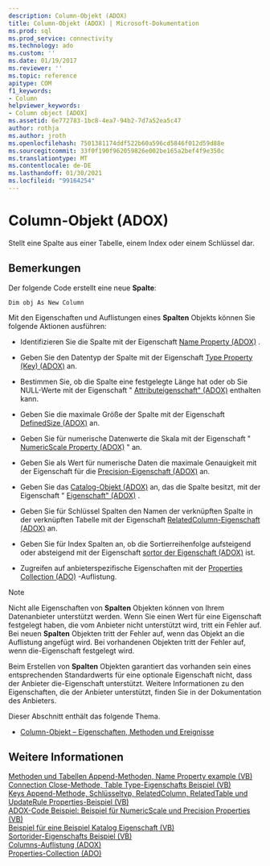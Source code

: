```yaml
---
description: Column-Objekt (ADOX)
title: Column-Objekt (ADOX) | Microsoft-Dokumentation
ms.prod: sql
ms.prod_service: connectivity
ms.technology: ado
ms.custom: ''
ms.date: 01/19/2017
ms.reviewer: ''
ms.topic: reference
apitype: COM
f1_keywords:
- Column
helpviewer_keywords:
- Column object [ADOX]
ms.assetid: 6e772783-1bc8-4ea7-94b2-7d7a52ea5c47
author: rothja
ms.author: jroth
ms.openlocfilehash: 7501381174ddf522b60a596cd5846f012d59d88e
ms.sourcegitcommit: 33f0f190f962059826e002be165a2bef4f9e350c
ms.translationtype: MT
ms.contentlocale: de-DE
ms.lasthandoff: 01/30/2021
ms.locfileid: "99164254"
---
```

# <a name="column-object-adox"></a>Column-Objekt (ADOX)
Stellt eine Spalte aus einer Tabelle, einem Index oder einem Schlüssel dar.  
  
## <a name="remarks"></a>Bemerkungen  
 Der folgende Code erstellt eine neue **Spalte**:  
  
 `Dim obj As New Column`  
  
 Mit den Eigenschaften und Auflistungen eines **Spalten** Objekts können Sie folgende Aktionen ausführen:  
  
-   Identifizieren Sie die Spalte mit der Eigenschaft [Name Property (ADOX)](./name-property-adox.md) .  
  
-   Geben Sie den Datentyp der Spalte mit der Eigenschaft [Type Property (Key) (ADOX)](./type-property-key-adox.md) an.  
  
-   Bestimmen Sie, ob die Spalte eine festgelegte Länge hat oder ob Sie NULL-Werte mit der Eigenschaft " [Attributeigenschaft" (ADOX)](./attributes-property-adox.md) enthalten kann.  
  
-   Geben Sie die maximale Größe der Spalte mit der Eigenschaft [DefinedSize (ADOX)](./definedsize-property-adox.md) an.  
  
-   Geben Sie für numerische Datenwerte die Skala mit der Eigenschaft " [NumericScale Property (ADOX)](./numericscale-property-adox.md) " an.  
  
-   Geben Sie als Wert für numerische Daten die maximale Genauigkeit mit der Eigenschaft für die [Precision-Eigenschaft (ADOX)](./precision-property-adox.md) an.  
  
-   Geben Sie das [Catalog-Objekt (ADOX)](./catalog-object-adox.md) an, das die Spalte besitzt, mit der Eigenschaft " [Eigenschaft" (ADOX)](./parentcatalog-property-adox.md) .  
  
-   Geben Sie für Schlüssel Spalten den Namen der verknüpften Spalte in der verknüpften Tabelle mit der Eigenschaft [RelatedColumn-Eigenschaft (ADOX)](./relatedcolumn-property-adox.md) an.  
  
-   Geben Sie für Index Spalten an, ob die Sortierreihenfolge aufsteigend oder absteigend mit der Eigenschaft [sortor der Eigenschaft (ADOX)](./sortorder-property-adox.md) ist.  
  
-   Zugreifen auf anbieterspezifische Eigenschaften mit der [Properties Collection (ADO)](../ado-api/properties-collection-ado.md) -Auflistung.  
  
> [!NOTE]
>  Nicht alle Eigenschaften von **Spalten** Objekten können von Ihrem Datenanbieter unterstützt werden. Wenn Sie einen Wert für eine Eigenschaft festgelegt haben, die vom Anbieter nicht unterstützt wird, tritt ein Fehler auf. Bei neuen **Spalten** Objekten tritt der Fehler auf, wenn das Objekt an die Auflistung angefügt wird. Bei vorhandenen Objekten tritt der Fehler auf, wenn die-Eigenschaft festgelegt wird.  
>   
>  Beim Erstellen von **Spalten** Objekten garantiert das vorhanden sein eines entsprechenden Standardwerts für eine optionale Eigenschaft nicht, dass der Anbieter die-Eigenschaft unterstützt. Weitere Informationen zu den Eigenschaften, die der Anbieter unterstützt, finden Sie in der Dokumentation des Anbieters.  
  
 Dieser Abschnitt enthält das folgende Thema.  
  
-   [Column-Objekt – Eigenschaften, Methoden und Ereignisse](./column-object-properties-methods-and-events.md)  
  
## <a name="see-also"></a>Weitere Informationen  
 [Methoden und Tabellen Append-Methoden, Name Property example (VB)](./columns-and-tables-append-methods-name-property-example-vb.md)   
 [Connection Close-Methode, Table Type-Eigenschafts Beispiel (VB)](./connection-close-method-table-type-property-example-vb.md)   
 [Keys Append-Methode, Schlüsseltyp, RelatedColumn, RelatedTable und UpdateRule Properties-Beispiel (VB)](./keys-append-method-key-type-relatedcolumn-relatedtable-example-vb.md)   
 [ADOX-Code Beispiel: Beispiel für NumericScale und Precision Properties (VB)](./adox-code-example-numericscale-and-precision-properties-example-vb.md)   
 [Beispiel für eine Beispiel Katalog Eigenschaft (VB)](./parentcatalog-property-example-vb.md)   
 [Sortorider-Eigenschafts Beispiel (VB)](./sortorder-property-example-vb.md)   
 [Columns-Auflistung (ADOX)](./columns-collection-adox.md)   
 [Properties-Collection (ADO)](../ado-api/properties-collection-ado.md)